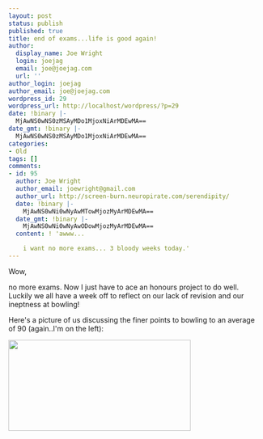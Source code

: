 ```yaml
---
layout: post
status: publish
published: true
title: end of exams...life is good again!
author:
  display_name: Joe Wright
  login: joejag
  email: joe@joejag.com
  url: ''
author_login: joejag
author_email: joe@joejag.com
wordpress_id: 29
wordpress_url: http://localhost/wordpress/?p=29
date: !binary |-
  MjAwNS0wNS0zMSAyMDo1MjoxNiArMDEwMA==
date_gmt: !binary |-
  MjAwNS0wNS0zMSAyMDo1MjoxNiArMDEwMA==
categories:
- Old
tags: []
comments:
- id: 95
  author: Joe Wright
  author_email: joewright@gmail.com
  author_url: http://screen-burn.neuropirate.com/serendipity/
  date: !binary |-
    MjAwNS0wNi0wNyAwMTowMjozMyArMDEwMA==
  date_gmt: !binary |-
    MjAwNS0wNi0wNyAwODowMjozMyArMDEwMA==
  content: ! 'awww...

    i want no more exams... 3 bloody weeks today.'
---
```

<p>Wow,</p>
<p>no more exams.  Now I just have to ace an honours project to do well.  Luckily we all have a week off to reflect on our lack of revision and our ineptness at bowling!</p>
<p>Here's a picture of us discussing the finer points to bowling to an average of 90 (again..I'm on the left):</p>
<p><img src="/i/bowl.gif" width="360" height="180"></p>
